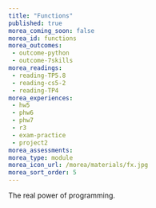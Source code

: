 ```yaml
---
title: "Functions"
published: true
morea_coming_soon: false
morea_id: functions
morea_outcomes:
 - outcome-python
 - outcome-7skills
morea_readings:
 - reading-TP5.8 
 - reading-cs5-2
 - reading-TP4
morea_experiences:
 - hw5
 - phw6
 - phw7
 - r3
 - exam-practice
 - project2
morea_assessments:
morea_type: module
morea_icon_url: /morea/materials/fx.jpg
morea_sort_order: 5
---
```


The real power of programming.